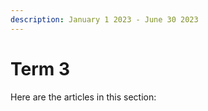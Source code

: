 ```yaml
---
description: January 1 2023 - June 30 2023
---
```


# Term 3

Here are the articles in this section:
